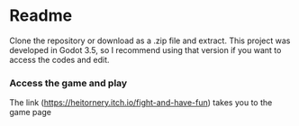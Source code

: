 # Readme
Clone the repository or download as a .zip file and extract. This project was developed in Godot 3.5, so I recommend using that version if you want to access the codes and edit.
### Access the game and play
The link (https://heitornery.itch.io/fight-and-have-fun) takes you to the game page
